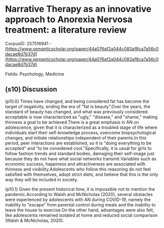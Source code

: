 # Narrative Therapy as an innovative approach to Anorexia Nervosa treatment: a literature review

CorpusID: 257516941 - [https://www.semanticscholar.org/paper/44a076af2a044c083af8ca7a56c0dacae8d7b37d](https://www.semanticscholar.org/paper/44a076af2a044c083af8ca7a56c0dacae8d7b37d)

Fields: Psychology, Medicine

## (s10) Discussion
(p10.0) Times have changed, and being considered fat has become the target of negativity, ending the era of "fat is beauty".Over the years, the standard of beauty has changed, and what was previously considered acceptable is now characterized as "ugly," "disease," and "shame," making thinness a goal to be achieved.There is a great emphasis in AN on adolescence, given that it is characterized as a troubled stage of life where individuals start their self-knowledge process, overcome biopsychological changes, and initiate relationships independent of their parents.In this period, peer interactions are established, so it is "doing everything to be accepted" and "to be considered cool."Specifically, it is usual for girls to follow fashion trends and standard bodies, damaging their self-image just because they do not have what social networks transmit.Variables such as economic success, happiness and attractiveness are associated with thinness and visibility.Adolescents who follow this reasoning do not feel satisfied with themselves, adopt strict diets, and believe that this is the only way they will be included in society.

(p10.1) Given the present historical time, it is impossible not to mention the pandemic.According to Walsh and McNicholas (2020), several obstacles were experienced by adolescents with AN during COVID-19, namely the inability to "escape" from parental control during meals and the inability to leave the house to exercise.On the other hand, advantages were also felt, like adolescents remained isolated at home and reduced social comparison (Walsh & McNicholas, 2020).
